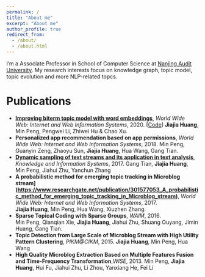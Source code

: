 ```yaml
---
permalink: /
title: "About me"
excerpt: "About me"
author_profile: true
redirect_from: 
  - /about/
  - /about.html
---
```


I’m a Associate Professor in School of Computer Science at [Nanjing Audit University](https://www.nau.edu.cn/). My research interests focus on knowledge graph, topic model, topic evolution and more NLP-related topcs.


Publications
======
*   **[Improving biterm topic model with word embeddings](https://link.springer.com/article/10.1007/s11280-020-00823-w)**, *World Wide Web: Internet and Web Information Systems*, 2020. [[Code](https://github.com/Jenny-HJJ/NBTMWE)]    **Jiajia Huang**, Min Peng, Pengwei Li, Zhiwei Hu & Chao Xu.
*   **Personalized app recommendation based on app permissions**, *World Wide Web: Internet and Web Information Systems*, 2018.  Min Peng, Guanyin Zeng, Zhaoyu Sun, **Jiajia Huang**, Hua Wang, Gang Tian.
*   **[Dynamic sampling of text streams and its application in text analysis](https://www.researchgate.net/publication/315663166_Dynamic_sampling_of_text_streams_and_its_application_in_text_analysis)**, *Knowledge and Information Systems*, 2017.  Gang Tian, **Jiajia Huang**, Min Peng, Jiahui Zhu, Yanchun Zhang
*   **A probabilistic method for emerging topic tracking in Microblog stream](https://www.researchgate.net/publication/301577053_A_probabilistic_method_for_emerging_topic_tracking_in_Microblog_stream)**, *World Wide Web: Internet and Web Information Systems*, 2017.    
   **Jiajia Huang**, Min Peng, Hua Wang,  Xiuzhen Zhang.
*   **Sparse Topical Coding with Sparse Groups**, *WAIM*, 2016.     
    Min Peng, Qianqian Xie, **Jiajia Huang**, Jiahui Zhu, Shuang Ouyang, Jimin Huang, Gang Tian.
*   **Topic Detection from Large Scale of Microblog Stream with High Utility Pattern Clustering**, *PIKM@CIKM*, 2015.  **Jiajia Huang**, Min Peng, Hua Wang
* **High Quality Microblog Extraction Based on Multiple Features Fusion and Time-Frequency Transformation**,*WISE*, 2013.	Min Peng, **Jiajia Huang**, Hui Fu, Jiahui Zhu, Li Zhou, Yanxiang He, Fei Li
